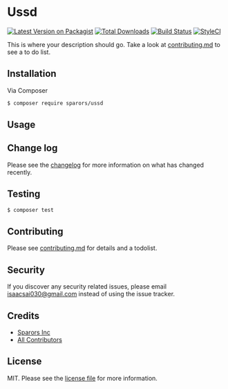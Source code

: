 # Ussd

[![Latest Version on Packagist][ico-version]][link-packagist]
[![Total Downloads][ico-downloads]][link-downloads]
[![Build Status][ico-travis]][link-travis]
[![StyleCI][ico-styleci]][link-styleci]

This is where your description should go. Take a look at [contributing.md](contributing.md) to see a to do list.

## Installation

Via Composer

``` bash
$ composer require sparors/ussd
```

## Usage

## Change log

Please see the [changelog](changelog.md) for more information on what has changed recently.

## Testing

``` bash
$ composer test
```

## Contributing

Please see [contributing.md](contributing.md) for details and a todolist.

## Security

If you discover any security related issues, please email isaacsai030@gmail.com instead of using the issue tracker.

## Credits

- [Sparors Inc][link-author]
- [All Contributors][link-contributors]

## License

MIT. Please see the [license file](license.md) for more information.

[ico-version]: https://img.shields.io/packagist/v/sparors/ussd.svg?style=flat-square
[ico-downloads]: https://img.shields.io/packagist/dt/sparors/ussd.svg?style=flat-square
[ico-travis]: https://img.shields.io/travis/sparors/ussd/master.svg?style=flat-square
[ico-styleci]: https://styleci.io/repos/12345678/shield

[link-packagist]: https://packagist.org/packages/sparors/ussd
[link-downloads]: https://packagist.org/packages/sparors/ussd
[link-travis]: https://travis-ci.org/sparors/ussd
[link-styleci]: https://styleci.io/repos/12345678
[link-author]: https://github.com/sparors
[link-contributors]: ../../contributors

